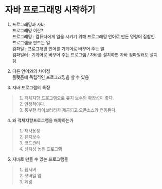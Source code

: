 # 자바 프로그래밍 시작하기
1. 프로그래밍과 자바  
프로그래밍 이란?  
프로그래밍 : 컴퓨터에게 일을 시키기 위해 프로그래밍 언어로 만든 명령어 집합인 프로그램을 만드는 일  
컴파일 : 프로그래밍 언어를 기계어로 바꾸어 주는 일  
컴파일러 : 기계어로 바꾸어 주는 프로그램 / 자바를 설치하면 자바 컴파일러도 설치됨  

2. 다른 언어와의 차이점  
플랫폼에 독립적인 프로그래밍을 할 수 있음

3. 자바 프로그램의 특징
>1. 객체지향 프로그램으로 유지 보수와 확장성이 좋다.  
>2. 안정적이다.  
>3. 풍부한 라이브러리가 제공되고 오픈소스와 연동된다.

4. 왜 객체지향프로그램을 해야하는가
>1. 재사용성
>2. 유지보수
>3. 코드관리
>4. 신뢰성 높은 프로그램

5. 자바로 만들 수 있는 프로그램들
>1. 웹서버
>2. 모바일 앱
>3. 게임

